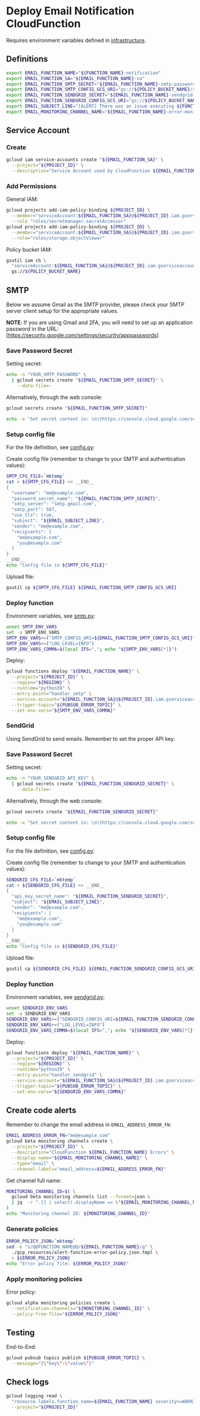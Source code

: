 # Deploy Email Notification CloudFunction

Requires environment variables defined in [infrastructure](INFRASTRUCTURE.md).

## Definitions

```bash
export EMAIL_FUNCTION_NAME="${FUNCTION_NAME}-notification"
export EMAIL_FUNCTION_SA="${EMAIL_FUNCTION_NAME}-sa"
export EMAIL_FUNCTION_SMTP_SECRET="${EMAIL_FUNCTION_NAME}-smtp-password"
export EMAIL_FUNCTION_SMTP_CONFIG_GCS_URI="gs://${POLICY_BUCKET_NAME}/smtp_config.json"
export EMAIL_FUNCTION_SENDGRID_SECRET="${EMAIL_FUNCTION_NAME}-sendgrid-api-key"
export EMAIL_FUNCTION_SENDGRID_CONFIG_GCS_URI="gs://${POLICY_BUCKET_NAME}/sendgrid_config.json"
export EMAIL_SUBJECT_LINE="[ALERT] There was an issue executing ${FUNCTION_NAME}"
export EMAIL_MONITORING_CHANNEL_NAME="${EMAIL_FUNCTION_NAME}-error-monitoring"
```

## Service Account

### Create

```bash
gcloud iam service-accounts create "${EMAIL_FUNCTION_SA}" \
  --project="${PROJECT_ID}" \
  --description="Service Account used by CloudFunction ${EMAIL_FUNCTION_NAME} to send notifications"
```

### Add Permissions

General IAM:

```bash
gcloud projects add-iam-policy-binding ${PROJECT_ID} \
  --member="serviceAccount:${EMAIL_FUNCTION_SA}@${PROJECT_ID}.iam.gserviceaccount.com" \
  --role "roles/secretmanager.secretAccessor"
gcloud projects add-iam-policy-binding ${PROJECT_ID} \
  --member="serviceAccount:${EMAIL_FUNCTION_SA}@${PROJECT_ID}.iam.gserviceaccount.com" \
  --role="roles/storage.objectViewer"
```

Policy bucket IAM:

```bash
gsutil iam ch \
  "serviceAccount:${EMAIL_FUNCTION_SA}@${PROJECT_ID}.iam.gserviceaccount.com:roles/storage.legacyBucketReader" \
  gs://${POLICY_BUCKET_NAME}
```

## SMTP

Below we assume Gmail as the SMTP provider, please check your SMTP server client setup for the appropriate values.

**NOTE**: If you are using Gmail and 2FA, you will need to set up an application password in the URL:
[https://security.google.com/settings/security/apppasswords]

### Save Password Secret

Setting secret:

```bash
echo -n "YOUR_SMTP_PASSWORD" \
  | gcloud secrets create "${EMAIL_FUNCTION_SMTP_SECRET}" \
    --data-file=-
```

Alternatively, through the web console:

```bash
gcloud secrets create "${EMAIL_FUNCTION_SMTP_SECRET}"

echo -e "Set secret content in: \n\thttps://console.cloud.google.com/security/secret-manager/secret/${EMAIL_FUNCTION_SMTP_SECRET}/versions?project=${PROJECT_ID}"
```

### Setup config file

For the file definition, see [config.py](./bq_sampler/entity/config.py):

Create config file (remember to change to your SMTP and authentication values):

```bash
SMTP_CFG_FILE=`mktemp`
cat > ${SMTP_CFG_FILE} << __END__
{
  "username": "me@example.com",
  "password_secret_name": "${EMAIL_FUNCTION_SMTP_SECRET}",
  "smtp_server": "smtp.gmail.com",
  "smtp_port": 587,
  "use_tls": true,
  "subject": "${EMAIL_SUBJECT_LINE}",
  "sender": "me@example.com",
  "recipients": [
    "me@example.com",
    "you@example.com"
  ]
}
__END__
echo "Config file in ${SMTP_CFG_FILE}"
```

Upload file:

```bash
gsutil cp ${SMTP_CFG_FILE} ${EMAIL_FUNCTION_SMTP_CONFIG_GCS_URI}
```

### Deploy function

Environment variables, see [smtp.py](./bq_sampler/notification/smtp.py):

```bash
unset SMTP_ENV_VARS
set -a SMTP_ENV_VARS
SMTP_ENV_VARS+=("SMTP_CONFIG_URI=${EMAIL_FUNCTION_SMTP_CONFIG_GCS_URI}")
SMTP_ENV_VARS+=("LOG_LEVEL=INFO")
SMTP_ENV_VARS_COMMA=$(local IFS=","; echo "${SMTP_ENV_VARS[*]}")
```

Deploy:

```bash
gcloud functions deploy "${EMAIL_FUNCTION_NAME}" \
  --project="${PROJECT_ID}" \
  --region="${REGION}" \
  --runtime="python39" \
  --entry-point="handler_smtp" \
  --service-account="${EMAIL_FUNCTION_SA}@${PROJECT_ID}.iam.gserviceaccount.com" \
  --trigger-topic="${PUBSUB_ERROR_TOPIC}" \
  --set-env-vars="${SMTP_ENV_VARS_COMMA}"
```

### SendGrid

Using SendGrid to send emails. Remember to set the proper API key.

### Save Password Secret

Setting secret:

```bash
echo -n "YOUR_SENDGRID_API_KEY" \
  | gcloud secrets create "${EMAIL_FUNCTION_SENDGRID_SECRET}" \
    --data-file=-
```

Alternatively, through the web console:

```bash
gcloud secrets create "${EMAIL_FUNCTION_SENDGRID_SECRET}"

echo -e "Set secret content in: \n\thttps://console.cloud.google.com/security/secret-manager/secret/${EMAIL_FUNCTION_SENDGRID_SECRET}/versions?project=${PROJECT_ID}"
```

### Setup config file

For the file definition, see [config.py](./bq_sampler/entity/config.py):

Create config file (remember to change to your SMTP and authentication values):

```bash
SENDGRID_CFG_FILE=`mktemp`
cat > ${SENDGRID_CFG_FILE} << __END__
{
  "api_key_secret_name": "${EMAIL_FUNCTION_SENDGRID_SECRET}",
  "subject": "${EMAIL_SUBJECT_LINE}",
  "sender": "me@example.com",
  "recipients": [
    "me@example.com",
    "you@example.com"
  ]
}
__END__
echo "Config file in ${SENDGRID_CFG_FILE}"
```

Upload file:

```bash
gsutil cp ${SENDGRID_CFG_FILE} ${EMAIL_FUNCTION_SENDGRID_CONFIG_GCS_URI}
```

### Deploy function

Environment variables, see [sendgrid.py](./bq_sampler/notification/sendgrid.py):

```bash
unset SENDGRID_ENV_VARS
set -a SENDGRID_ENV_VARS
SENDGRID_ENV_VARS+=("SENDGRID_CONFIG_URI=${EMAIL_FUNCTION_SENDGRID_CONFIG_GCS_URI}")
SENDGRID_ENV_VARS+=("LOG_LEVEL=INFO")
SENDGRID_ENV_VARS_COMMA=$(local IFS=","; echo "${SENDGRID_ENV_VARS[*]}")
```

Deploy:

```bash
gcloud functions deploy "${EMAIL_FUNCTION_NAME}" \
  --project="${PROJECT_ID}" \
  --region="${REGION}" \
  --runtime="python39" \
  --entry-point="handler_sendgrid" \
  --service-account="${EMAIL_FUNCTION_SA}@${PROJECT_ID}.iam.gserviceaccount.com" \
  --trigger-topic="${PUBSUB_ERROR_TOPIC}" \
  --set-env-vars="${SENDGRID_ENV_VARS_COMMA}"
```

## Create code alerts

Remember to change the email address in `EMAIL_ADDRESS_ERROR_FN`:

```bash
EMAIL_ADDRESS_ERROR_FN="me@example.com"
gcloud beta monitoring channels create \
  --project="${PROJECT_ID}" \
  --description="CloudFunction ${EMAIL_FUNCTION_NAME} Errors" \
  --display-name="${EMAIL_MONITORING_CHANNEL_NAME}" \
  --type="email" \
  --channel-labels="email_address=${EMAIL_ADDRESS_ERROR_FN}"
```

Get channel full name:

```bash
MONITORING_CHANNEL_ID=$( \
  gcloud beta monitoring channels list --format=json \
  | jq  -r ".[] | select(.displayName == \"${EMAIL_MONITORING_CHANNEL_NAME}\") | .name" \
)
echo "Monitoring channel ID: ${MONITORING_CHANNEL_ID}"
```

### Generate policies

```bash
ERROR_POLICY_JSON=`mktemp`
sed -e "s/@@FUNCTION_NAME@@/${EMAIL_FUNCTION_NAME}/g" \
  ./gcp_resources/alert-function-error-policy.json.tmpl \
  > ${ERROR_POLICY_JSON}
echo "Error policy file: ${ERROR_POLICY_JSON}"
```

### Apply monitoring policies

Error policy:

```bash
gcloud alpha monitoring policies create \
  --notification-channels="${MONITORING_CHANNEL_ID}" \
  --policy-from-file="${ERROR_POLICY_JSON}"
```

## Testing

End-to-End:

```bash
gcloud pubsub topics publish ${PUBSUB_ERROR_TOPIC} \
  --message="{\"key\":\"value\"}"
```

## Check logs

```bash
gcloud logging read \
  "resource.labels.function_name=${EMAIL_FUNCTION_NAME} severity>=WARNING" \
  --project="${PROJECT_ID}"
```
